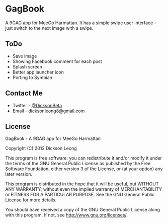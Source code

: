 GagBook
==========

A 9GAG app for MeeGo Harmattan. It has a simple swipe user interface - just switch to the next image with a swipe.

ToDo
---------
* Save image
* Showing Facebook comment for each post
* Splash screen
* Better app launcher icon
* Porting to Symbian

Contact Me
---------
* Twitter - [@DicksonBeta](http://twitter.com/DicksonBeta)
* Email - dicksonleong8@gmail.com

License
---------

GagBook - A 9GAG app for MeeGo Harmattan

Copyright (C) 2012 Dickson Leong

This program is free software: you can redistribute it and/or modify it under
the terms of the GNU General Public License as published by the Free Software
Foundation, either version 3 of the License, or (at your option) any later version.

This program is distributed in the hope that it will be useful, but WITHOUT ANY WARRANTY;
without even the implied warranty of MERCHANTABILITY or FITNESS FOR A PARTICULAR PURPOSE.
See the GNU General Public License for more details.

You should have received a copy of the GNU General Public License along with this program.
If not, see http://www.gnu.org/licenses/.
